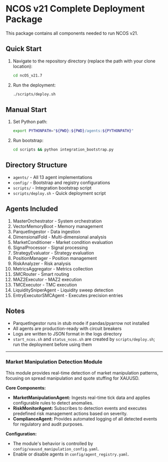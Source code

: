 # NCOS v21 Complete Deployment Package

This package contains all components needed to run NCOS v21.

## Quick Start

1. Navigate to the repository directory (replace the path with your clone location):
   ```bash
   cd ncOS_v21.7
   ```

2. Run the deployment:
   ```bash
   ./scripts/deploy.sh
   ```

## Manual Start

1. Set Python path:
   ```bash
   export PYTHONPATH="${PWD}:${PWD}/agents:${PYTHONPATH}"
   ```

2. Run bootstrap:
   ```bash
   cd scripts && python integration_bootstrap.py
   ```

## Directory Structure

- `agents/` - All 13 agent implementations
- `config/` - Bootstrap and registry configurations  
- `scripts/` - Integration bootstrap script
- `scripts/deploy.sh` - Quick deployment script

## Agents Included

1. MasterOrchestrator - System orchestration
2. VectorMemoryBoot - Memory management
3. ParquetIngestor - Data ingestion
4. DimensionalFold - Multi-dimensional analysis
5. MarketConditioner - Market condition evaluation
6. SignalProcessor - Signal processing
7. StrategyEvaluator - Strategy evaluation
8. PositionManager - Position management
9. RiskAnalyzer - Risk analysis
10. MetricsAggregator - Metrics collection
11. SMCRouter - Smart routing
12. MAZ2Executor - MAZ2 execution
13. TMCExecutor - TMC execution
14. LiquiditySniperAgent - Liquidity sweep detection
15. EntryExecutorSMCAgent - Executes precision entries

## Notes

- ParquetIngestor runs in stub mode if pandas/pyarrow not installed
- All agents are production-ready with circuit breakers
- Logs are written to JSON format in the logs directory
- `start_ncos.sh` and `status_ncos.sh` are created by `scripts/deploy.sh`; run the deployment before using them

---
### Market Manipulation Detection Module

This module provides real-time detection of market manipulation patterns, focusing on spread manipulation and quote stuffing for XAUUSD.

**Core Components:**
- **MarketManipulationAgent:** Ingests real-time tick data and applies configurable rules to detect anomalies.
- **RiskMonitorAgent:** Subscribes to detection events and executes predefined risk management actions based on severity.
- **ComplianceAgent:** Provides automated logging of all detected events for regulatory and audit purposes.

**Configuration:**
- The module's behavior is controlled by `config/xauusd_manipulation_config.yaml`.
- Enable or disable agents in `config/agent_registry.yaml`.
